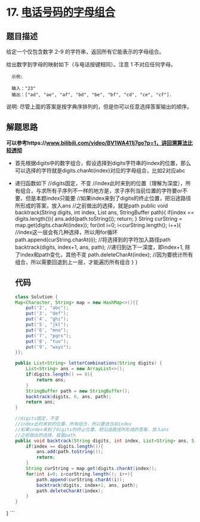 # 17. [电话号码的字母组合](https://leetcode-cn.com/problems/letter-combinations-of-a-phone-number/)

## 题目描述
给定一个仅包含数字 2-9 的字符串，返回所有它能表示的字母组合。

给出数字到字母的映射如下（与电话按键相同）。注意 1 不对应任何字母。

      示例:

      输入："23"
      输出：["ad", "ae", "af", "bd", "be", "bf", "cd", "ce", "cf"].
说明:
尽管上面的答案是按字典序排列的，但是你可以任意选择答案输出的顺序。

## 解题思路
**可以参考https://www.bilibili.com/video/BV1WA411j7go?p=1，讲回溯算法比较透彻**
* 首先根据digits中的数字组合，假设选择到digits字符串的index的位置，那么可以选择的字符就是digits.charAt(index)对应的字母组合，比如2对应abc
* 递归函数如下
    //digits固定，不变
    //index此时来到的位置（理解为深度），所有组合，与求所有子序列不一样的地方是，求子序列当前位置的字符要or不要，但是本题index只能要
    //如果index来到了digits的终止位置，把沿途路径所形成的答案，放入ans
    //之前做出的选择，就是path
    public void backtrack(String digits, int index, List<String> ans, StringBuffer path){
        if(index == digits.length()){
            ans.add(path.toString());
            return;
        }
        String curString = map.get(digits.charAt(index));
        for(int i=0; i<curString.length(); i++){             //index这一层会有几种选择，所以用for循环
            path.append(curString.charAt(i));                //将选择到的字符加入路径path
            backtrack(digits, index+1, ans, path);           //递归到达下一深度，即index+1, 除了index和path变化，其他不变
            path.deleteCharAt(index);                        //因为要统计所有组合，所以需要回退到上一层，才能遍历所有组合
        }
    }
    
    ## 代码
    ```java
    class Solution {
    Map<Character, String> map = new HashMap<>(){{
        put('2', "abc");
        put('3', "def");
        put('4', "ghi");
        put('5', "jkl");
        put('6', "mno");
        put('7', "pqrs");
        put('8', "tuv");
        put('9', "wxyz");
    }};

    public List<String> letterCombinations(String digits) {
        List<String> ans = new ArrayList<>();
        if(digits.length() == 0){
            return ans;
        }
        StringBuffer path = new StringBuffer();
        backtrack(digits, 0, ans, path);
        return ans;
    }

    //digits固定，不变
    //index此时来到的位置，所有组合，所以要选当前index
    //如果index来到了digits的终止位置，把沿途路径所形成的答案，放入ans
    //之前做出的选择，就是path
    public void backtrack(String digits, int index, List<String> ans, StringBuffer path){
        if(index == digits.length()){
            ans.add(path.toString());
            return;
        }
        String curString = map.get(digits.charAt(index));
        for(int i=0; i<curString.length(); i++){
            path.append(curString.charAt(i));
            backtrack(digits, index+1, ans, path);
            path.deleteCharAt(index);
        }
    }
}
    ```
